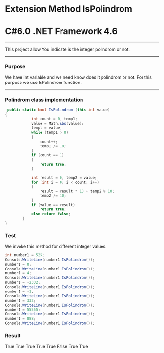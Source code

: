 # Extension Method IsPolindrom
# C#6.0  .NET Framework 4.6

----
This project allow You indicate is the integer polindrom or not.

----

### Purpose

We have int variable and we need know does it polindrom or not. For this purpose we use IsPolindrom function.

----

### Polindrom class implementation
```c#
 public static bool IsPolindrom (this int value)
{
            int count = 0, temp1;
            value = Math.Abs(value);
            temp1 = value;
            while (temp1 > 0)
            {
                count++;
                temp1 /= 10;
            }
            if (count == 1)
            {
                return true;
            }

            int result = 0, temp2 = value;
            for (int i = 0; i < count; i++)
            {
                result = result * 10 + temp2 % 10;
                temp2 /= 10;
            }
            if (value == result)
                return true;
            else return false;
        }
}
```  
### Test 
We invoke this method for different integer values.
```c#
int number1 = 525;
Console.WriteLine(number1.IsPolindrom());
number1 = 0;
Console.WriteLine(number1.IsPolindrom());
number1 = 4;
Console.WriteLine(number1.IsPolindrom());
number1 = -2332;
Console.WriteLine(number1.IsPolindrom());
number1 = -1;
Console.WriteLine(number1.IsPolindrom());
number1 = 332;
Console.WriteLine(number1.IsPolindrom());
number1 = 55555;
Console.WriteLine(number1.IsPolindrom());
number1 = 888;
Console.WriteLine(number1.IsPolindrom());
```

### Result

True
True
True
True
True
False
True
True

